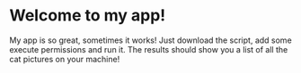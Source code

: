 <h1> Welcome to my app! </h1>
<p> My app is so great, sometimes it works! Just download the script, add some execute permissions and run it. The results should show you a list of all the cat pictures on your machine! </p>
